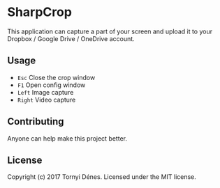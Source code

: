﻿# SharpCrop

This application can capture a part of your screen and upload it to your Dropbox / Google Drive / OneDrive account.

## Usage

* `Esc` Close the crop window
* `F1` Open config window
* `Left` Image capture
* `Right` Video capture

## Contributing

Anyone can help make this project better.

## License

Copyright (c) 2017 Tornyi Dénes. Licensed under the MIT license.